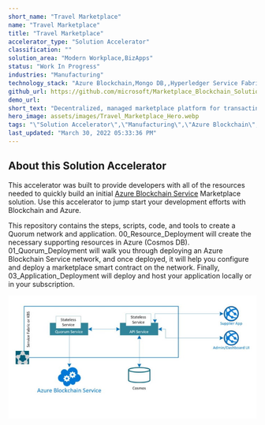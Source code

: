 ```yaml
---
short_name: "Travel Marketplace"
name: "Travel Marketplace"
title: "Travel Marketplace"
accelerator_type: "Solution Accelerator"
classification: ""
solution_area: "Modern Workplace,BizApps"
status: "Work In Progress"
industries: "Manufacturing"
technology_stack: "Azure Blockchain,Mongo DB,,Hyperledger Service Fabric,Visual Studio"
github_url: https://github.com/microsoft/Marketplace_Blockchain_Solution_Accelerator
demo_url: 
short_text: "Decentralized, managed marketplace platform for transacting between multiple individuals or organizations."
hero_image: assets/images/Travel_Marketplace_Hero.webp
tags: "\"Solution Accelerator\",\"Manufacturing\",\"Azure Blockchain\",\"Mongo DB,\",\"Hyperledger Service Fabric\",\"Visual Studio\""
last_updated: "March 30, 2022 05:33:36 PM"
---
```

## About this Solution Accelerator

This accelerator was built to provide developers with all of the resources needed to quickly build an initial [Azure Blockchain Service](https://azure.microsoft.com/en-us/services/blockchain-service/) Marketplace solution. Use this accelerator to jump start your development efforts with Blockchain and Azure.

This repository contains the steps, scripts, code, and tools to create a Quorum network and application. 00_Resource_Deployment will create the necessary supporting resources in Azure (Cosmos DB). 01_Quorum_Deployment will walk you through deploying an Azure Blockchain Service network, and once deployed, it will help you configure and deploy a marketplace smart contract on the network. Finally, 03_Application_Deployment will deploy and host your application locally or in your subscription.

![Architecture](../assets/images/TMarchitecture.jpg)
